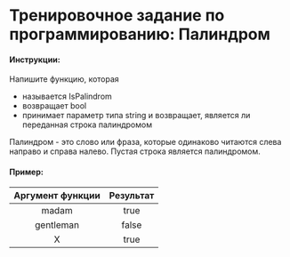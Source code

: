 # Тренировочное задание по программированию: Палиндром

#### Инструкции:
Напишите функцию, которая

* называется IsPalindrom
* возвращает bool
* принимает параметр типа string и возвращает, является ли переданная строка палиндромом

Палиндром - это слово или фраза, которые одинаково читаются слева направо и справа налево. Пустая строка является палиндромом.

#### Пример:
|Аргумент функции |Результат |
|:----:|:-----:|
| madam | true |
| gentleman  | false |
| X  | true |